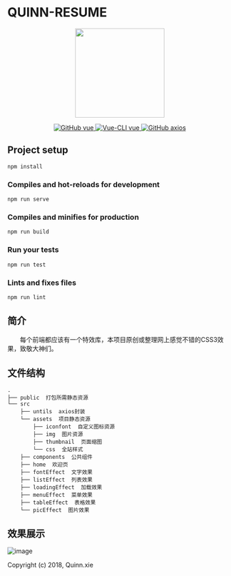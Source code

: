 # QUINN-RESUME

<p align="center">
    <img width="200" src="https://github.com/quinn-xie/quinn-resume/blob/master/src/assets/img/css3effect.png">
</p>

<p align="center">
  <a href="https://github.com/vuejs/vue">
    <img src="https://img.shields.io/badge/vue-2.5.17-brightgreen.svg" alt="GitHub vue">
  </a>
  <a href="https://cli.vuejs.org/">
    <img src="https://img.shields.io/badge/vue--cli-3.x-brightgreen.svg" alt="Vue-CLI vue">
  </a>
  <a href="https://github.com/axios/axios" rel="nofollow">
    <img src="https://img.shields.io/badge/axios-0.18.0-yellow.svg" alt="GitHub axios">
  </a>
</p>

## Project setup
```
npm install
```

### Compiles and hot-reloads for development
```
npm run serve
```

### Compiles and minifies for production
```
npm run build
```

### Run your tests
```
npm run test
```

### Lints and fixes files
```
npm run lint
```

## 简介
&emsp;&emsp;每个前端都应该有一个特效库，本项目原创或整理网上感觉不错的CSS3效果，致敬大神们。

## 文件结构
```shell
.
├── public  打包所需静态资源
└── src
    ├── untils  axios封装
    └── assets  项目静态资源
        ├── iconfont  自定义图标资源
        ├── img  图片资源
        ├── thumbnail  页面缩图
        └── css  全站样式
    ├── components  公共组件
    ├── home  欢迎页
    ├── fontEffect  文字效果
    ├── listEffect  列表效果
    ├── loadingEffect  加载效果
    ├── menuEffect  菜单效果
    ├── tableEffect  表格效果
    └── picEffect  图片效果
```
## 效果展示

![image](https://github.com/quinn-xie/quinn-resume/blob/master/src/assets/thumbnail/page1.jpg)

Copyright (c) 2018, Quinn.xie
